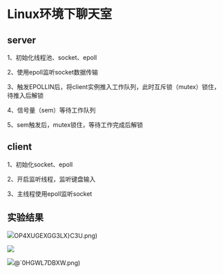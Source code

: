 # Linux环境下聊天室

## server

1、初始化线程池、socket、epoll

2、使用epoll监听socket数据传输

3、触发EPOLLIN后，将client实例推入工作队列，此时互斥锁（mutex）锁住，待推入后解锁

4、信号量（sem）等待工作队列

5、sem触发后，mutex锁住，等待工作完成后解锁

## client

1、初始化socket、epoll

2、开启监听线程，监听键盘输入

3、主线程使用epoll监听socket



## 实验结果

![](C:\Users\gwtak\Desktop\project_ex\a_exchange_to_virtual\chat_room_epoll\image\@%U4T)OP4XUGEXGG3LX}C3U.png)

![](C:\Users\gwtak\Desktop\project_ex\a_exchange_to_virtual\chat_room_epoll\image\{LEXX23%AO_6%74%2]1A8X3.png)

![](C:\Users\gwtak\Desktop\project_ex\a_exchange_to_virtual\chat_room_epoll\image\46EZ89XD_Q)@`0HGWL7DBXW.png)

